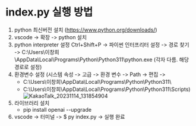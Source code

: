 # index.py 실행 방법
1. python 최신버전 설치 (https://www.python.org/downloads/)
2. vscode -> 확장 -> python 설치
3. python interpreter 설정 
   Ctrl+Shift+P -> 파이썬 인터프리터 설정 -> 경로 찾기 -> C:\Users\이창희\AppData\Local\Programs\Python\Python311\python.exe (각자 다름. 해당 경로로 설정)
4. 환경변수 설정 (시스템 속성 -> 고급 -> 환경 변수 -> Path -> 편집 -> 
   - C:\Users\이창희\AppData\Local\Programs\Python\Python311\
   - C:\Users\이창희\AppData\Local\Programs\Python\Python311\Scripts\)
![KakaoTalk_20231114_131854904](https://github.com/GDSC-Meuru/Mohaji/assets/129058247/bf118fd6-5a47-477f-8b86-6ca052555169)
5. 라이브러리 설치
    - pip install openai --upgrade
6. vscode -> 터미널 -> $ py index.py -> 실행 완료
